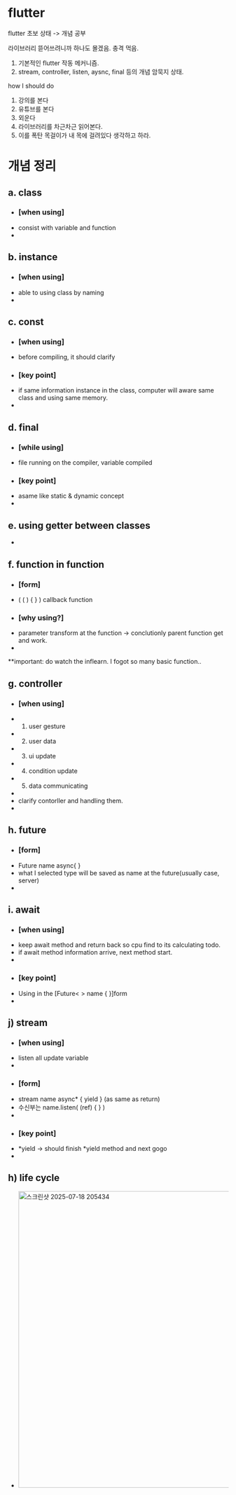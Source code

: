 # flutter
flutter 초보 상태 -> 개념 공부

라이브러리 뜯어쓰려니까 하나도 몰겠음. 충격 먹음.
1. 기본적인 flutter 작동 메커니즘.
2. stream, controller, listen, aysnc, final 등의 개념 암묵지 상태.

how I should do
1. 강의를 본다
2. 유튜브를 본다
3. 외운다
4. 라이브러리를 차근차근 읽어본다.
5. 이를 폭탄 목걸이가 내 목에 걸려있다 생각하고 하라.


# 개념 정리

a. class
- 
- ### [when using]
- consist with variable and function
-


b. instance 
-
- ### [when using]
- able to using class by naming
-


c. const 
-
- ### [when using]
- before compiling, it should clarify
- ### [key point]
- if same information instance in the class, computer will aware same class and using same memory.
-

d. final 
-
- ### [while using]
- file running on the compiler, variable compiled
- ### [key point]
- asame like static & dynamic concept
-


e. using getter between classes
-
-


f. function in function
-
- ### [form]
- ( ( ) { } ) callback function
- ### [why using?]
- parameter transform at the function -> conclutionly parent function get and work.
-


**important: do watch the inflearn. I fogot so many basic function..



g. controller
-
- ### [when using]
- 1. user gesture
- 2. user data
- 3. ui update
- 4. condition update
- 5. data communicating
-
- clarify contorller and handling them.
-

h. future
- 
- ### [form]
- Future <generic type> name async{ }
- what I selected type will be saved as name at the future(usually case, server)
-


i. await
-
- ### [when using]
- keep await method and return back so cpu find to its calculating todo. 
- if await method information arrive, next method start.
-
- ### [key point]
- Using in the [Future< > name { }]form
-


j) stream
- 
- ### [when using]
- listen all update variable
-
- ### [form]
- stream<generic type> name async* { yield } (as same as return)
- 수신부는 name.listen( (ref) { } )
-
- ### [key point]
- *yield -> should finish *yield method and next gogo
-

h) life cycle
-
- <img width="1225" height="677" alt="스크린샷 2025-07-18 205434" src="https://github.com/user-attachments/assets/5c7a8053-7975-4992-b4b7-b5d7aed2f825" />
